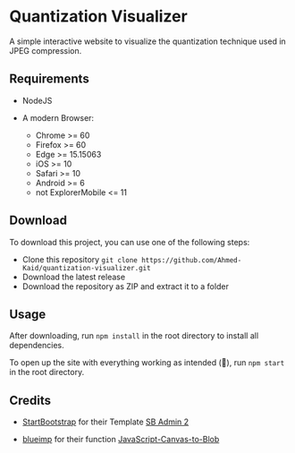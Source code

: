 # Quantization Visualizer

A simple interactive website to visualize the quantization technique used in JPEG compression.

## Requirements

- NodeJS

- A modern Browser:
  - Chrome >= 60
  - Firefox >= 60
  - Edge >= 15.15063
  - iOS >= 10
  - Safari >= 10
  - Android >= 6
  - not ExplorerMobile <= 11

## Download

To download this project, you can use one of the following steps:

- Clone this repository `git clone https://github.com/Ahmed-Kaid/quantization-visualizer.git`
- Download the latest release
- Download the repository as ZIP and extract it to a folder

## Usage

After downloading, run `npm install` in the root directory to install all dependencies.

To open up the site with everything working as intended (🤞), run `npm start` in the root directory.

## Credits

- [StartBootstrap](https://github.com/startbootstrap) for their Template [SB Admin 2](https://github.com/startbootstrap/startbootstrap-sb-admin-2)

- [blueimp](https://github.com/blueimp/) for their function [JavaScript-Canvas-to-Blob](https://github.com/blueimp/JavaScript-Canvas-to-Blob)
